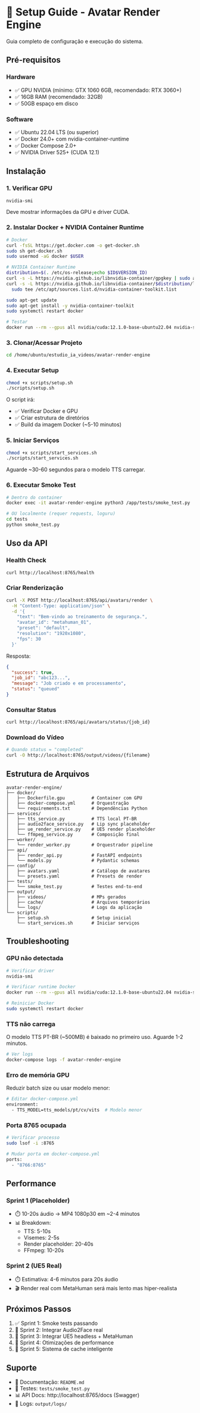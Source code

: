 
# 🚀 Setup Guide - Avatar Render Engine

Guia completo de configuração e execução do sistema.

## Pré-requisitos

### Hardware
- ✅ GPU NVIDIA (mínimo: GTX 1060 6GB, recomendado: RTX 3060+)
- ✅ 16GB RAM (recomendado: 32GB)
- ✅ 50GB espaço em disco

### Software
- ✅ Ubuntu 22.04 LTS (ou superior)
- ✅ Docker 24.0+ com nvidia-container-runtime
- ✅ Docker Compose 2.0+
- ✅ NVIDIA Driver 525+ (CUDA 12.1)

## Instalação

### 1. Verificar GPU

```bash
nvidia-smi
```

Deve mostrar informações da GPU e driver CUDA.

### 2. Instalar Docker + NVIDIA Container Runtime

```bash
# Docker
curl -fsSL https://get.docker.com -o get-docker.sh
sudo sh get-docker.sh
sudo usermod -aG docker $USER

# NVIDIA Container Runtime
distribution=$(. /etc/os-release;echo $ID$VERSION_ID)
curl -s -L https://nvidia.github.io/libnvidia-container/gpgkey | sudo apt-key add -
curl -s -L https://nvidia.github.io/libnvidia-container/$distribution/libnvidia-container.list | \
  sudo tee /etc/apt/sources.list.d/nvidia-container-toolkit.list

sudo apt-get update
sudo apt-get install -y nvidia-container-toolkit
sudo systemctl restart docker

# Testar
docker run --rm --gpus all nvidia/cuda:12.1.0-base-ubuntu22.04 nvidia-smi
```

### 3. Clonar/Acessar Projeto

```bash
cd /home/ubuntu/estudio_ia_videos/avatar-render-engine
```

### 4. Executar Setup

```bash
chmod +x scripts/setup.sh
./scripts/setup.sh
```

O script irá:
- ✅ Verificar Docker e GPU
- ✅ Criar estrutura de diretórios
- ✅ Build da imagem Docker (~5-10 minutos)

### 5. Iniciar Serviços

```bash
chmod +x scripts/start_services.sh
./scripts/start_services.sh
```

Aguarde ~30-60 segundos para o modelo TTS carregar.

### 6. Executar Smoke Test

```bash
# Dentro do container
docker exec -it avatar-render-engine python3 /app/tests/smoke_test.py

# OU localmente (requer requests, loguru)
cd tests
python smoke_test.py
```

## Uso da API

### Health Check

```bash
curl http://localhost:8765/health
```

### Criar Renderização

```bash
curl -X POST http://localhost:8765/api/avatars/render \
  -H "Content-Type: application/json" \
  -d '{
    "text": "Bem-vindo ao treinamento de segurança.",
    "avatar_id": "metahuman_01",
    "preset": "default",
    "resolution": "1920x1080",
    "fps": 30
  }'
```

Resposta:
```json
{
  "success": true,
  "job_id": "abc123...",
  "message": "Job criado e em processamento",
  "status": "queued"
}
```

### Consultar Status

```bash
curl http://localhost:8765/api/avatars/status/{job_id}
```

### Download do Vídeo

```bash
# Quando status = "completed"
curl -O http://localhost:8765/output/videos/{filename}
```

## Estrutura de Arquivos

```
avatar-render-engine/
├── docker/
│   ├── Dockerfile.gpu          # Container com GPU
│   ├── docker-compose.yml      # Orquestração
│   └── requirements.txt        # Dependências Python
├── services/
│   ├── tts_service.py          # TTS local PT-BR
│   ├── audio2face_service.py   # Lip sync placeholder
│   ├── ue_render_service.py    # UE5 render placeholder
│   └── ffmpeg_service.py       # Composição final
├── worker/
│   └── render_worker.py        # Orquestrador pipeline
├── api/
│   ├── render_api.py           # FastAPI endpoints
│   └── models.py               # Pydantic schemas
├── config/
│   ├── avatars.yaml            # Catálogo de avatares
│   └── presets.yaml            # Presets de render
├── tests/
│   └── smoke_test.py           # Testes end-to-end
├── output/
│   ├── videos/                 # MPs gerados
│   ├── cache/                  # Arquivos temporários
│   └── logs/                   # Logs da aplicação
└── scripts/
    ├── setup.sh                # Setup inicial
    └── start_services.sh       # Iniciar serviços
```

## Troubleshooting

### GPU não detectada

```bash
# Verificar driver
nvidia-smi

# Verificar runtime Docker
docker run --rm --gpus all nvidia/cuda:12.1.0-base-ubuntu22.04 nvidia-smi

# Reiniciar Docker
sudo systemctl restart docker
```

### TTS não carrega

O modelo TTS PT-BR (~500MB) é baixado no primeiro uso. Aguarde 1-2 minutos.

```bash
# Ver logs
docker-compose logs -f avatar-render-engine
```

### Erro de memória GPU

Reduzir batch size ou usar modelo menor:

```bash
# Editar docker-compose.yml
environment:
  - TTS_MODEL=tts_models/pt/cv/vits  # Modelo menor
```

### Porta 8765 ocupada

```bash
# Verificar processo
sudo lsof -i :8765

# Mudar porta em docker-compose.yml
ports:
  - "8766:8765"
```

## Performance

### Sprint 1 (Placeholder)
- ⏱️ 10-20s áudio → MP4 1080p30 em ~2-4 minutos
- 📊 Breakdown:
  - TTS: 5-10s
  - Visemes: 2-5s
  - Render placeholder: 20-40s
  - FFmpeg: 10-20s

### Sprint 2 (UE5 Real)
- ⏱️ Estimativa: 4-6 minutos para 20s áudio
- 🎬 Render real com MetaHuman será mais lento mas hiper-realista

## Próximos Passos

1. ✅ Sprint 1: Smoke tests passando
2. 🔄 Sprint 2: Integrar Audio2Face real
3. 🔄 Sprint 3: Integrar UE5 headless + MetaHuman
4. 🔄 Sprint 4: Otimizações de performance
5. 🔄 Sprint 5: Sistema de cache inteligente

## Suporte

- 📖 Documentação: `README.md`
- 🧪 Testes: `tests/smoke_test.py`
- 📊 API Docs: http://localhost:8765/docs (Swagger)
- 📝 Logs: `output/logs/`
